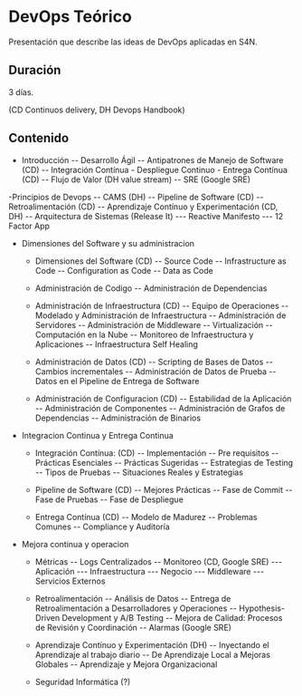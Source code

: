 # DevOps Teórico

Presentación que describe las ideas de DevOps aplicadas en S4N.

## Duración
3 días.

(CD Continuos delivery, DH Devops Handbook)

## Contenido

- Introducción
    -- Desarrollo Ágil 
    -- Antipatrones de Manejo de Software (CD)
    -- Integración Contínua - Despliegue Continuo - Entrega Contínua (CD)
    -- Flujo de Valor (DH value stream)
    -- SRE (Google SRE)

-Principios de Devops
    -- CAMS (DH)
    -- Pipeline de Software (CD)
    -- Retroalimentación (CD)
    -- Aprendizaje Contínuo y Experimentación (CD, DH)
    -- Arquitectura de Sistemas (Release It)
        --- Reactive Manifesto
        --- 12 Factor App

- Dimensiones del Software y su administracion
    - Dimensiones del Software (CD)
        -- Source Code
        -- Infrastructure as Code
        -- Configuration as Code
        -- Data as Code
    
    - Administración de Codigo
        -- Administración de Dependencias

    - Administración de Infraestructura (CD)
        -- Equipo de Operaciones
        -- Modelado y Administración de Infraestructura
        -- Administración de Servidores
        -- Administración de Middleware
        -- Virtualización
        -- Computación en la Nube
        -- Monitoreo de Infraestructura y Aplicaciones
        -- Infraestructura Self Healing

    - Administración de Datos (CD)
        -- Scripting de Bases de Datos
        -- Cambios incrementales
        -- Administración de Datos de Prueba
        -- Datos en el Pipeline de Entrega de Software

    - Administración de Configuracion (CD)
        -- Estabilidad de la Aplicación
        -- Administración de Componentes
        -- Administración de Grafos de Dependencias
        -- Administración de Binarios



- Integracion Continua y Entrega Continua
    - Integración Contínua: (CD)
        -- Implementación
        -- Pre requisitos
        -- Prácticas Esenciales
        -- Prácticas Sugeridas
        -- Estrategias de Testing
        -- Tipos de Pruebas
        -- Situaciones Reales y Estrategias

    - Pipeline de Software (CD)
        -- Mejores Prácticas
        -- Fase de Commit
        -- Fase de Pruebas
        -- Fase de Despliegue

    - Entrega Contínua (CD)
        -- Modelo de Madurez
        -- Problemas Comunes
        -- Compliance y Auditoría


- Mejora continua y operacion

    - Métricas
    -- Logs Centralizados
    -- Monitoreo (CD, Google SRE)
    --- Aplicación
    --- Infraestructura
    --- Negocio
    --- Middleware
    --- Servicios Externos

    - Retroalimentación
    -- Análisis de Datos
    -- Entrega de Retroalimentación a Desarrolladores y Operaciones
    -- Hypothesis-Driven Development y A/B Testing
    -- Mejora de Calidad: Procesos de Revisión y Coordinación
    -- Alarmas (Google SRE)

    - Aprendizaje Contínuo y Experimentación (DH)
    -- Inyectando el Aprendizaje al trabajo diario
    -- De Aprendizaje Local a Mejoras Globales
    -- Aprendizaje y Mejora Organizacional


    - Seguridad Informática (?)


